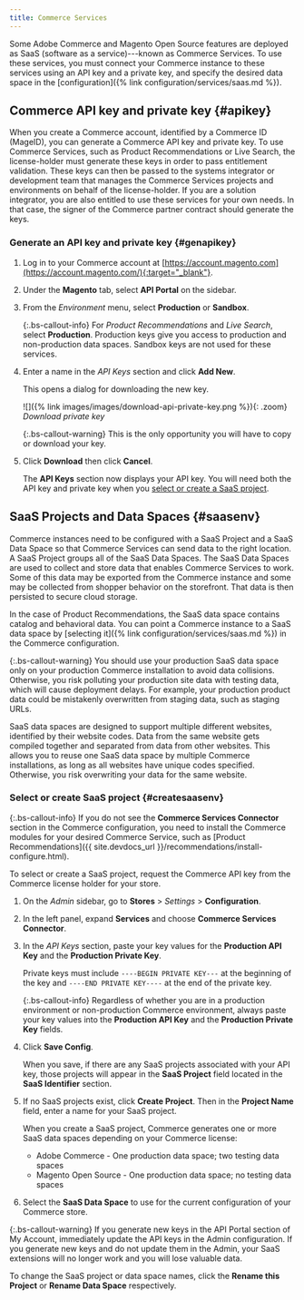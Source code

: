 ```yaml
---
title: Commerce Services
---
```


Some Adobe Commerce and Magento Open Source features are deployed as SaaS (software as a service)---known as Commerce Services. To use these services, you must connect your Commerce instance to these services using an API key and a private key, and specify the desired data space in the [configuration]({% link configuration/services/saas.md %}).

## Commerce API key and private key {#apikey}

When you create a Commerce account, identified by a Commerce ID (MageID), you can generate a Commerce API key and private key. To use Commerce Services, such as Product Recommendations or Live Search, the license-holder must generate these keys in order to pass entitlement validation. These keys can then be passed to the systems integrator or development team that manages the Commerce Services projects and environments on behalf of the license-holder. If you are a solution integrator, you are also entitled to use these services for your own needs. In that case, the signer of the Commerce partner contract should generate the keys.

### Generate an API key and private key {#genapikey}

1. Log in to your Commerce account at [https://account.magento.com](https://account.magento.com/){:target="_blank"}.

1. Under the **Magento** tab, select **API Portal** on the sidebar.

1. From the _Environment_ menu, select **Production** or **Sandbox**.

   {:.bs-callout-info}
   For _Product Recommendations_ and _Live Search_, select **Production**. Production keys give you access to production and non-production data spaces. Sandbox keys are not used for these services.

1. Enter a name in the _API Keys_ section and click **Add New**.

   This opens a dialog for downloading the new key.

   ![]({% link images/images/download-api-private-key.png %}){: .zoom}
   _Download private key_

   {:.bs-callout-warning}
   This is the only opportunity you will have to copy or download your key.

1. Click **Download** then click **Cancel**.

   The **API Keys** section now displays your API key. You will need both the API key and private key when you [select or create a SaaS project](#createsaasenv).

## SaaS Projects and Data Spaces {#saasenv}

Commerce instances need to be configured with a SaaS Project and a SaaS Data Space so that Commerce Services can send data to the right location. A SaaS Project groups all of the SaaS Data Spaces. The SaaS Data Spaces are used to collect and store data that enables Commerce Services to work. Some of this data may be exported from the Commerce instance and some may be collected from shopper behavior on the storefront. That data is then persisted to secure cloud storage.

In the case of Product Recommendations, the SaaS data space contains catalog and behavioral data. You can point a Commerce instance to a SaaS data space by [selecting it]({% link configuration/services/saas.md %}) in the Commerce configuration.

{:.bs-callout-warning}
You should use your production SaaS data space only on your production Commerce installation to avoid data collisions. Otherwise, you risk polluting your production site data with testing data, which will cause deployment delays. For example, your production product data could be mistakenly overwritten from staging data, such as staging URLs.

SaaS data spaces are designed to support multiple different websites, identified by their website codes. Data from the same website gets compiled together and separated from data from other websites. This allows you to reuse one SaaS data space by multiple Commerce installations, as long as all websites have unique codes specified. Otherwise, you risk overwriting your data for the same website.

### Select or create SaaS project {#createsaasenv}

{:.bs-callout-info}
If you do not see the **Commerce Services Connector** section in the Commerce configuration, you need to install the Commerce modules for your desired Commerce Service, such as [Product Recommendations]({{ site.devdocs_url }}/recommendations/install-configure.html).

To select or create a SaaS project, request the Commerce API key from the Commerce license holder for your store.

1. On the _Admin_ sidebar, go to **Stores** > _Settings_ > **Configuration**.

1. In the left panel, expand **Services** and choose **Commerce Services Connector**.

1. In the _API Keys_ section, paste your key values for the **Production API Key** and the **Production Private Key**.

   Private keys must include `----BEGIN PRIVATE KEY---` at the beginning of the key and `----END PRIVATE KEY----` at the end of the private key.

   {:.bs-callout-info}
   Regardless of whether you are in a production environment or non-production Commerce environment, always paste your key values into the **Production API Key** and the **Production Private Key** fields.

1. Click **Save Config**.

   When you save, if there are any SaaS projects associated with your API key, those projects will appear in the **SaaS Project** field located in the **SaaS Identifier** section.

1. If no SaaS projects exist, click **Create Project**. Then in the **Project Name** field, enter a name for your SaaS project.

   When you create a SaaS project, Commerce generates one or more SaaS data spaces depending on your Commerce license:
   - Adobe Commerce - One production data space; two testing data spaces
   - Magento Open Source - One production data space; no testing data spaces

1. Select the **SaaS Data Space** to use for the current configuration of your Commerce store.

{:.bs-callout-warning}
If you generate new keys in the API Portal section of My Account, immediately update the API keys in the Admin configuration. If you generate new keys and do not update them in the Admin, your SaaS extensions will no longer work and you will lose valuable data.

To change the SaaS project or data space names, click the **Rename this Project** or **Rename Data Space** respectively.

